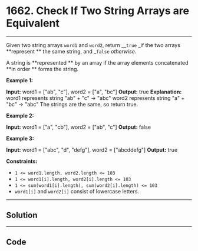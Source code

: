# 1662. Check If Two String Arrays are Equivalent

---

Given two string arrays `word1` and `word2`, return __`true` _if the two arrays **represent ** the same string, and _`false` _otherwise._

A string is **represented ** by an array if the array elements concatenated **in order ** forms the string.

 

**Example 1:**


**Input:** word1 = ["ab", "c"], word2 = ["a", "bc"]
**Output:** true
**Explanation:**
word1 represents string "ab" + "c" -> "abc"
word2 represents string "a" + "bc" -> "abc"
The strings are the same, so return true.

**Example 2:**


**Input:** word1 = ["a", "cb"], word2 = ["ab", "c"]
**Output:** false


**Example 3:**


**Input:** word1  = ["abc", "d", "defg"], word2 = ["abcddefg"]
**Output:** true


 

**Constraints:**

  * `1 <= word1.length, word2.length <= 103`
  * `1 <= word1[i].length, word2[i].length <= 103`
  * `1 <= sum(word1[i].length), sum(word2[i].length) <= 103`
  * `word1[i]` and `word2[i]` consist of lowercase letters.

---

## Solution



---

## Code
```python


```
